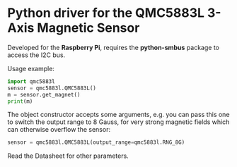 # Python driver for the QMC5883L 3-Axis Magnetic Sensor

Developed for the **Raspberry Pi**, requires the **python-smbus** package
to access the I2C bus.

Usage example:

```python
import qmc5883l
sensor = qmc5883l.QMC5883L()
m = sensor.get_magnet()
print(m)
```

The object constructor accepts some arguments, e.g. you can pass this one
to switch the output range to 8 Gauss, for very strong magnetic fields
which can otherwise overflow the sensor:

```python
sensor = qmc5883l.QMC5883L(output_range=qmc5883l.RNG_8G)
```

Read the Datasheet for other parameters.
